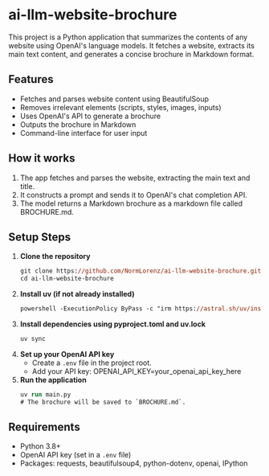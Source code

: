 # ai-llm-website-brochure

This project is a Python application that summarizes the contents of any website using OpenAI's language models. It fetches a website, extracts its main text content, and generates a concise brochure in Markdown format.

## Features
- Fetches and parses website content using BeautifulSoup
- Removes irrelevant elements (scripts, styles, images, inputs)
- Uses OpenAI's API to generate a brochure
- Outputs the brochure in Markdown
- Command-line interface for user input

## How it works
1. The app fetches and parses the website, extracting the main text and title.
2. It constructs a prompt and sends it to OpenAI's chat completion API.
3. The model returns a Markdown brochure as a markdown file called BROCHURE.md.

## Setup Steps

1. **Clone the repository**
   ```ps
   git clone https://github.com/NormLorenz/ai-llm-website-brochure.git
   cd ai-llm-website-brochure
   ```
2. **Install uv (if not already installed)**
   ```ps
   powershell -ExecutionPolicy ByPass -c "irm https://astral.sh/uv/install.ps1 | iex"
   ```
3. **Install dependencies using pyproject.toml and uv.lock**
   ```ps
   uv sync
   ```
4. **Set up your OpenAI API key**
   - Create a `.env` file in the project root.
   - Add your API key: OPENAI_API_KEY=your_openai_api_key_here
5. **Run the application**
   ```ps
   uv run main.py
   # The brochure will be saved to `BROCHURE.md`.
   ```

## Requirements
- Python 3.8+
- OpenAI API key (set in a `.env` file)
- Packages: requests, beautifulsoup4, python-dotenv, openai, IPython

